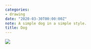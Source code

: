 ```yaml
---
categories:
- drawing
date: "2020-03-30T00:00:00Z"
note: A simple dog in a simple style.
title: Dog
---
```


<img src="/assets/pages/art/images/images/dog.png">

